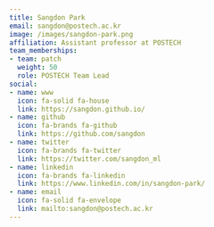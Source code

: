 ```yaml
---
title: Sangdon Park
email: sangdon@postech.ac.kr
image: /images/sangdon-park.png
affiliation: Assistant professor at POSTECH
team_memberships:
- team: patch
  weight: 50
  role: POSTECH Team Lead
social:
- name: www
  icon: fa-solid fa-house
  link: https://sangdon.github.io/
- name: github
  icon: fa-brands fa-github
  link: https://github.com/sangdon
- name: twitter
  icon: fa-brands fa-twitter
  link: https://twitter.com/sangdon_ml
- name: linkedin
  icon: fa-brands fa-linkedin
  link: https://www.linkedin.com/in/sangdon-park/
- name: email
  icon: fa-solid fa-envelope
  link: mailto:sangdon@postech.ac.kr
---
```


